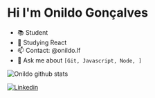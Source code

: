 # Hi I'm Onildo Gonçalves

- 📚 Student
- 🌱 Studying React
- 📫 Contact: @onildo.lf
- 💬 Ask me about `[Git, Javascript, Node, ]`

![Onildo github stats](https://github-readme-stats.vercel.app/api?username=onildol&show_icons=true&theme=radical)

[![Linkedin](https://img.shields.io/badge/-LinkedIn-060606?style=flat&labelColor=0D0D0D&logo=Linkedin&Color=white)](https://www.linkedin.com/in/onildo-lima-4ab500219/)

